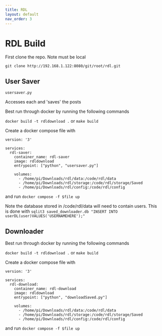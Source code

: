 ```yaml
---
title: RDL
layout: default
nav_order: 3
---
```


# RDL Build

First clone the repo. Note must be local

`git clone http://192.168.1.122:8080/git/root/rdl.git`


## User Saver


`usersaver.py`

Accesses each and 'saves' the posts

Best run through docker by running the following commands

`docker build -t rdldownload .`
or
`make build`

Create a docker compose file with
```
version: '3'

services:
  rdl-saver:
    container_name: rdl-saver
    image: rdldownload
    entrypoint: ["python", "usersaver.py"]

    volumes:
      - /home/pi/Downloads/rdl/data:/code/rdl/data
      - /home/pi/Downloads/rdl/storage:/code/rdl/storage/Saved
      - /home/pi/Downloads/rdl/config:/code/rdl/config
```
and run `docker compose -f $file up`

Note the database stored in /code/rdl/data will need to contain users.
This is done with `sqlit3 saved_downloader.db "INSERT INTO userDL(user)VALUES('USERNAMEHERE');"`


## Downloader

Best run through docker by running the following commands

`docker build -t rdldownload .`
or
`make build`

Create a docker compose file with
```
version: '3'

services:
  rdl-download:
    container_name: rdl-download
    image: rdldownload
    entrypoint: ["python", "downloadSaved.py"]

    volumes:
      - /home/pi/Downloads/rdl/data:/code/rdl/data
      - /home/pi/Downloads/rdl/storage:/code/rdl/storage/Saved
      - /home/pi/Downloads/rdl/config:/code/rdl/config
```
and run `docker compose -f $file up`

